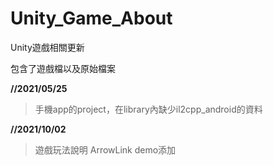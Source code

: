 # Unity_Game_About
Unity遊戲相關更新

包含了遊戲檔以及原始檔案

**//2021/05/25**
>手機app的project，在library內缺少il2cpp_android的資料

**//2021/10/02**
>遊戲玩法說明
>ArrowLink demo添加
